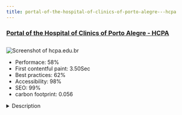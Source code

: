 ```yaml
---
title: portal-of-the-hospital-of-clinics-of-porto-alegre---hcpa
---
```


<div style="height: 3rem">
  <a href="http://www.hcpa.edu.br"><h3>Portal of the Hospital of Clinics of Porto Alegre - HCPA</h3></a>
</div>
<img loading="lazy" src="/images/thumbs/hcpa.edu.br.jpg" alt="Screenshot of hcpa.edu.br" />
<ul>
  <li>Performace: 58%</li>
  <li>
    First contentful paint:
    3.50Sec
  </li>
  <li>Best practices: 62%</li>
  <li>Accessibility: 98%</li>
  <li>SEO: 99%</li>
  <li>carbon footprint: 0.056</li>
</ul>
<details>
  <summary>Description</summary>
  <p>Portal of the Hospital of Clinics of Porto Alegre - HCPA.
Public hospital, general and university hospital, attending about 60 specialties, with clientele formed, mainly, by SUS patients (SUS - Sistema Único de Saúde/ Health Unic System)Site made with Joomla 3.x, based on a site with Joomla 1.0.15. The entire content structure, layout and menus have been redone. Several free third-party components have been studied to meet the site's functionality requirements and maintain development at a low cost.

The system's native access control system was used to manage and organize publishers, so it was possible to organize publishers into groups of accesses that have permission to edit only on their respective pages or site components related to their area of activity.

The portal has several own development components, using the Joomla framework, providing several solutions to support the work of employees in their daily activities.</p>
</details>


